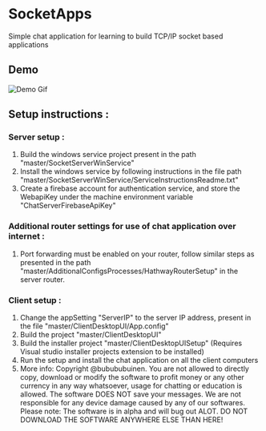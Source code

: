 # SocketApps
Simple chat application for learning to build TCP/IP socket based applications

## Demo
  ![Demo Gif](DemoGifs/DemoT2_1in8_scaleBy4.gif)

## Setup instructions :

### Server setup :

1. Build the windows service project present in the path "master/SocketServerWinService"
2. Install the windows service by following instructions in the file path "master/SocketServerWinService/ServiceInstructionsReadme.txt"
3. Create a firebase account for authentication service, and store the WebapiKey under the machine environment variable "ChatServerFirebaseApiKey"

### Additional router settings for use of chat application over internet :
1. Port forwarding must be enabled on your router, follow similar steps as presented in the path "master/AdditionalConfigsProcesses/HathwayRouterSetup" in the server router.

### Client setup :
1. Change the appSetting "ServerIP" to the server IP address, present in the file "master/ClientDesktopUI/App.config"
2. Build the project "master/ClientDesktopUI"
3. Build the installer project "master/ClientDesktopUISetup" (Requires Visual studio installer projects extension to be installed)
4. Run the setup and install the chat application on all the client computers
5. More info: Copyright @bubububuinen. You are not allowed to directly copy, download or modify the software to profit money or any other currency in any way whatsoever, usage for chatting or education is allowed. The software DOES NOT save your messages. We are not responsible for any device damage caused by any of our softwares.
Please note: The software is in alpha and will bug out ALOT. DO NOT DOWNLOAD THE SOFTWARE ANYWHERE ELSE THAN HERE! 
